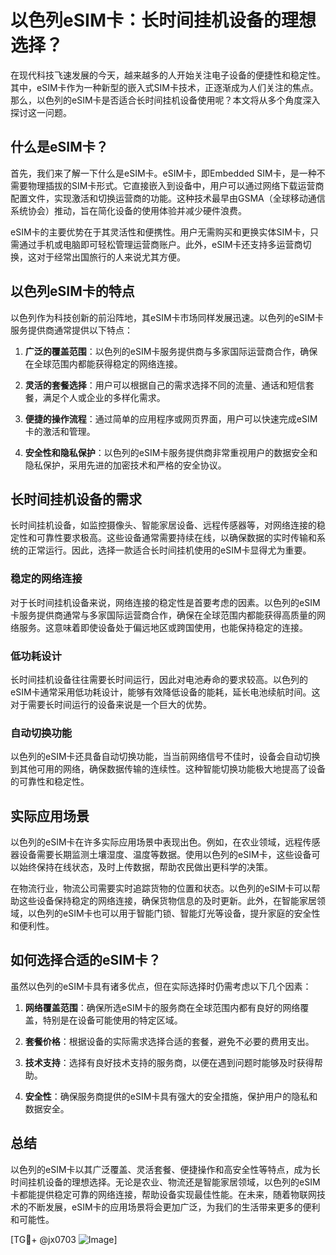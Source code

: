 # 以色列eSIM卡：长时间挂机设备的理想选择？

在现代科技飞速发展的今天，越来越多的人开始关注电子设备的便捷性和稳定性。其中，eSIM卡作为一种新型的嵌入式SIM卡技术，正逐渐成为人们关注的焦点。那么，以色列的eSIM卡是否适合长时间挂机设备使用呢？本文将从多个角度深入探讨这一问题。

## 什么是eSIM卡？

首先，我们来了解一下什么是eSIM卡。eSIM卡，即Embedded SIM卡，是一种不需要物理插拔的SIM卡形式。它直接嵌入到设备中，用户可以通过网络下载运营商配置文件，实现激活和切换运营商的功能。这种技术最早由GSMA（全球移动通信系统协会）推动，旨在简化设备的使用体验并减少硬件浪费。

eSIM卡的主要优势在于其灵活性和便携性。用户无需购买和更换实体SIM卡，只需通过手机或电脑即可轻松管理运营商账户。此外，eSIM卡还支持多运营商切换，这对于经常出国旅行的人来说尤其方便。

## 以色列eSIM卡的特点

以色列作为科技创新的前沿阵地，其eSIM卡市场同样发展迅速。以色列的eSIM卡服务提供商通常提供以下特点：

1. **广泛的覆盖范围**：以色列的eSIM卡服务提供商与多家国际运营商合作，确保在全球范围内都能获得稳定的网络连接。
   
2. **灵活的套餐选择**：用户可以根据自己的需求选择不同的流量、通话和短信套餐，满足个人或企业的多样化需求。

3. **便捷的操作流程**：通过简单的应用程序或网页界面，用户可以快速完成eSIM卡的激活和管理。

4. **安全性和隐私保护**：以色列的eSIM卡服务提供商非常重视用户的数据安全和隐私保护，采用先进的加密技术和严格的安全协议。

## 长时间挂机设备的需求

长时间挂机设备，如监控摄像头、智能家居设备、远程传感器等，对网络连接的稳定性和可靠性要求极高。这些设备通常需要持续在线，以确保数据的实时传输和系统的正常运行。因此，选择一款适合长时间挂机使用的eSIM卡显得尤为重要。

### 稳定的网络连接

对于长时间挂机设备来说，网络连接的稳定性是首要考虑的因素。以色列的eSIM卡服务提供商通常与多家国际运营商合作，确保在全球范围内都能获得高质量的网络服务。这意味着即使设备处于偏远地区或跨国使用，也能保持稳定的连接。

### 低功耗设计

长时间挂机设备往往需要长时间运行，因此对电池寿命的要求较高。以色列的eSIM卡通常采用低功耗设计，能够有效降低设备的能耗，延长电池续航时间。这对于需要长时间运行的设备来说是一个巨大的优势。

### 自动切换功能

以色列的eSIM卡还具备自动切换功能，当当前网络信号不佳时，设备会自动切换到其他可用的网络，确保数据传输的连续性。这种智能切换功能极大地提高了设备的可靠性和稳定性。

## 实际应用场景

以色列的eSIM卡在许多实际应用场景中表现出色。例如，在农业领域，远程传感器设备需要长期监测土壤湿度、温度等数据。使用以色列的eSIM卡，这些设备可以始终保持在线状态，及时上传数据，帮助农民做出更科学的决策。

在物流行业，物流公司需要实时追踪货物的位置和状态。以色列的eSIM卡可以帮助这些设备保持稳定的网络连接，确保货物信息的及时更新。此外，在智能家居领域，以色列的eSIM卡也可以用于智能门锁、智能灯光等设备，提升家庭的安全性和便利性。

## 如何选择合适的eSIM卡？

虽然以色列的eSIM卡具有诸多优点，但在实际选择时仍需考虑以下几个因素：

1. **网络覆盖范围**：确保所选eSIM卡的服务商在全球范围内都有良好的网络覆盖，特别是在设备可能使用的特定区域。

2. **套餐价格**：根据设备的实际需求选择合适的套餐，避免不必要的费用支出。

3. **技术支持**：选择有良好技术支持的服务商，以便在遇到问题时能够及时获得帮助。

4. **安全性**：确保服务商提供的eSIM卡具有强大的安全措施，保护用户的隐私和数据安全。

## 总结

以色列的eSIM卡以其广泛覆盖、灵活套餐、便捷操作和高安全性等特点，成为长时间挂机设备的理想选择。无论是农业、物流还是智能家居领域，以色列的eSIM卡都能提供稳定可靠的网络连接，帮助设备实现最佳性能。在未来，随着物联网技术的不断发展，eSIM卡的应用场景将会更加广泛，为我们的生活带来更多的便利和可能性。

[TG💪+ @jx0703 ![Image](https://github.com/user-attachments/assets/dbca1d08-cadb-493c-b0ec-ad6f7a83f270)]